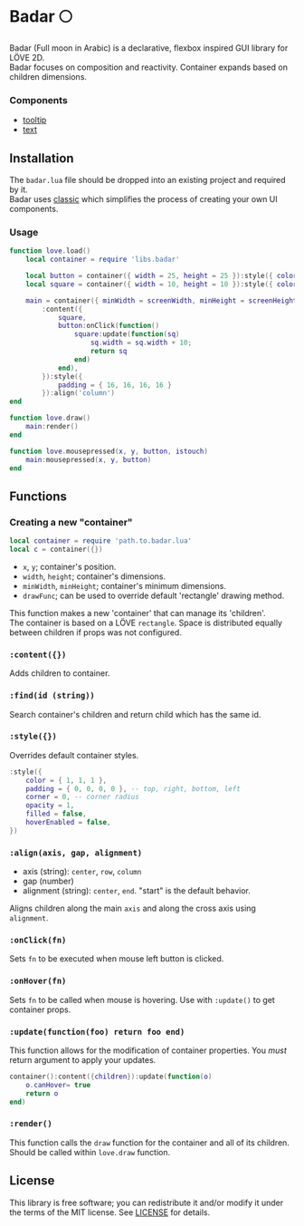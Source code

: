 # Badar 🌕

Badar (Full moon in Arabic) is a declarative, flexbox inspired GUI library for LÖVE 2D.<br>
Badar focuses on composition and reactivity. Container expands based on children dimensions.

### Components

- [tooltip](Components/tooltip.md)
- [text](components/text.lua)

## Installation

The `badar.lua` file should be dropped into an existing project and required by it.<br>
Badar uses [classic](https://github.com/rxi/classic) which simplifies the process of creating your own UI components.

### Usage

```lua
function love.load()
    local container = require 'libs.badar'

    local button = container({ width = 25, height = 25 }):style({ color = { 1, 0, 0 } })
    local square = container({ width = 10, height = 10 }):style({ color = { 1, 0, 0 }, filled = true })

    main = container({ minWidth = screenWidth, minHeight = screenHeight })
        :content({
            square,
            button:onClick(function()
                square:update(function(sq)
                    sq.width = sq.width + 10;
                    return sq
                end)
            end),
        }):style({
            padding = { 16, 16, 16, 16 }
        }):align('column')
end

function love.draw()
    main:render()
end

function love.mousepressed(x, y, button, istouch)
    main:mousepressed(x, y, button)
end
```

## Functions

### Creating a new "container"

```lua
local container = require 'path.to.badar.lua'
local c = container({})
```

- `x`, `y`; container's position.
- `width`, `height`; container's dimensions.
- `minWidth`, `minHeight`; container's minimum dimensions.
- `drawFunc`; can be used to override default 'rectangle' drawing method.

This function makes a new 'container' that can manage its 'children'. <br>
The container is based on a LÖVE `rectangle`. Space is distributed equally between children if props was not configured.

### `:content({})`

Adds children to container.

### `:find(id (string))`

Search container's children and return child which has the same id.

### `:style({})`

Overrides default container styles.

```lua
:style({
    color = { 1, 1, 1 },
    padding = { 0, 0, 0, 0 }, -- top, right, bottom, left
    corner = 0, -- corner radius
    opacity = 1,
    filled = false,
    hoverEnabled = false,
})
```

### `:align(axis, gap, alignment)`

- axis (string): `center`, `row`, `column`
- gap (number)
- alignment (string): `center`, `end`. "start" is the default behavior.

Aligns children along the main `axis` and along the cross axis using `alignment`.

### `:onClick(fn)`

Sets `fn` to be executed when mouse left button is clicked.

### `:onHover(fn)`

Sets `fn` to be called when mouse is hovering. Use with `:update()` to get container props.

### `:update(function(foo) return foo end)`

This function allows for the modification of container properties. You _must_ return argument to apply your updates.

```lua
container():content({children}):update(function(o)
    o.canHover= true
    return o
end)
```

### `:render()`

This function calls the `draw` function for the container and all of its children.
Should be called within `love.draw` function.

## License

This library is free software; you can redistribute it and/or modify it under
the terms of the MIT license. See [LICENSE](LICENSE) for details.
